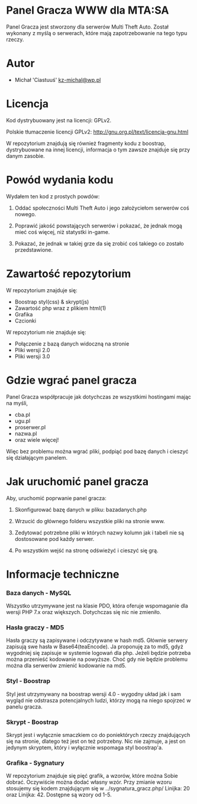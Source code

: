 Panel Gracza WWW dla MTA:SA
===========

Panel Gracza jest stworzony dla serwerów Multi Theft Auto. Został wykonany z myślą o serwerach, które mają zapotrzebowanie na tego typu rzeczy.

Autor
========================================================================

- Michał 'Ciastuuś' <kz-michal@wp.pl>

Licencja
========================================================================

Kod dystrybuowany jest na licencji: GPLv2. 

Polskie tłumaczenie licencji GPLv2: http://gnu.org.pl/text/licencja-gnu.html

W repozytorium znajdują się również fragmenty kodu z boostrap, dystrybuowane na innej licencji, informacja o tym zawsze znajduje się przy danym zasobie.

Powód wydania kodu
========================================================================

Wydałem ten kod z prostych powdów:

1. Oddać społeczności Multi Theft Auto i jego założyciełom serwerów coś nowego.

3. Poprawić jakość powstających serwerów i pokazać, że jednak mogą mieć coś więcej, niż statystki in-game.

4. Pokazać, że jednak w takiej grze da się zrobić coś takiego co zostało przedstawione.

Zawartość repozytorium
========================================================================

W repozytorium znajduje się:
- Boostrap styl(css) & skrypt(js)
- Zawartość php wraz z plikiem html(1)
- Grafika
- Czcionki

W repozytorium nie znajduje się:

- Połączenie z bazą danych widoczną na stronie
- Pliki wersji 2.0
- Pliki wersji 3.0

Gdzie wgrać panel gracza
========================================================================

Panel Gracza współpracuje jak dotychczas ze wszystkimi hostingami mając na myśli,

- cba.pl
- ugu.pl
- proserwer.pl
- nazwa.pl
- oraz wiele więcej!

Więc bez problemu można wgrać pliki, podpiąć pod bazę danych i cieszyć się działającym panelem.

Jak uruchomić panel gracza
========================================================================

Aby, uruchomić poprwanie panel gracza:

1. Skonfigurować bazę danych w pliku: bazadanych.php
 
2. Wrzucić do głównego folderu wszystkie pliki na stronie www.
 
3. Zedytować potrzebne pliki w których nazwy kolumn jak i tabeli nie są dostosowane pod każdy serwer.

4. Po wszystkim wejść na stronę odświeżyć i cieszyć się grą.

Informacje techniczne
========================================================================

### Baza danych - MySQL

Wszystko utrzymywane jest na klasie PDO, która oferuje wspomaganie dla wersji PHP 7.x oraz większych. Dotychczas się nic nie zmieniło.

### Hasła graczy - MD5

Hasła graczy są zapisywane i odczytywane w hash md5. Głównie serwery zapisują swe hasła w Base64(teaEncode). Ja proponuję za to md5, gdyż wygodniej się zapisuje w systemie logowań dla php. Jeżeli będzie potrzeba można przenieść kodowanie na powyższe. Choć gdy nie będzie problemu można dla serwerów zmienić kodowanie na md5.

### Styl - Boostrap

Styl jest utrzymywany na boostrap wersji 4.0 - wygodny układ jak i sam wygląd nie odstrasza potencjalnych ludzi, którzy mogą na niego spojrzeć w panelu gracza.

### Skrypt - Boostrap

Skrypt jest i wyłącznie smaczkiem co do poniektórych rzeczy znajdujących się na stronie, dlatego też jest on też potrzebny. Nic nie zajmuje, a jest on jedynym skryptem, który i wyłącznie wspomaga styl boostrap'a.

### Grafika - Sygnatury

W repozytorium znajduje się pięć grafik, a wzorów, które można Sobie dobrać. Oczywiście można dodać własny wzór. Przy zmianie wzoru stosujemy się kodem znajdującym się w ../sygnatura_gracz.php/ Linijka: 20 oraz Linijka: 42. Dostępne są wzory od 1-5.

